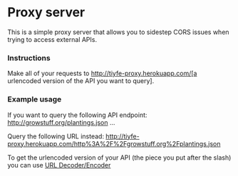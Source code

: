 # Proxy server

This is a simple proxy server that allows you to sidestep CORS issues when trying to access external APIs.

### Instructions

Make all of your requests to http://tiyfe-proxy.herokuapp.com/[a urlencoded version of the API you want to query].

### Example usage

If you want to query the following API endpoint: http://growstuff.org/plantings.json ...

Query the following URL instead: http://tiyfe-proxy.herokuapp.com/http%3A%2F%2Fgrowstuff.org%2Fplantings.json

To get the urlencoded version of your API (the piece you put after the slash) you can use [URL Decoder/Encoder](http://meyerweb.com/eric/tools/dencoder/)